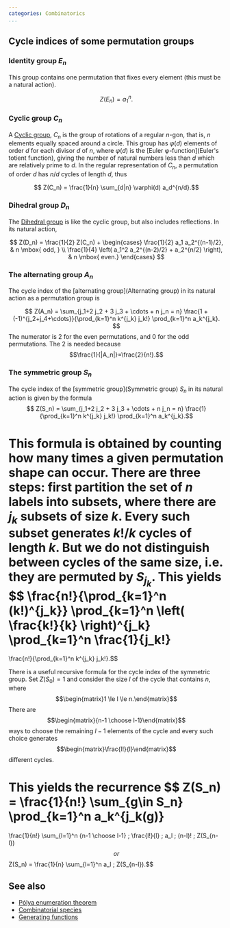```yaml
---
categories: Combinatorics
...
```


## Cycle indices of some permutation groups

### Identity group $E_n$</sub>
This group contains one permutation that fixes every element (this must be a natural action).

$$ Z(E_n) = a_1^n.$$

### Cyclic group $C_n$
A [Cyclic group](), $C_n$ is the group of rotations of a regular $n$-gon, that is, $n$ elements equally spaced around a circle. This group has $\varphi(d)$ elements of order $d$ for each divisor $d$ of $n$, where $φ(d)$ is the [Euler φ-function](Euler's totient function), giving the number of natural numbers less than $d$ which are relatively prime to $d$. In the regular representation of $C_n$, a permutation of order $d$ has $n/d$ cycles of length $d$, thus

$$ Z(C_n) = \frac{1}{n} \sum_{d|n} \varphi(d) a_d^{n/d}.$$

### Dihedral group $D_n$
The [Dihedral group]() is like the cyclic group, but also includes reflections. In its natural action,

$$ Z(D_n) = \frac{1}{2} Z(C_n) +
\begin{cases}
\frac{1}{2} a_1 a_2^{(n-1)/2}, & n \mbox{ odd, } \\
\frac{1}{4}
\left( a_1^2 a_2^{(n-2)/2} + a_2^{n/2} \right), & n \mbox{ even.}
\end{cases}
$$

### The alternating group $A_n$
The cycle index of the [alternating group](Alternating group) in its natural action as a permutation group is

$$ Z(A_n) =
\sum_{j_1+2 j_2 + 3 j_3 + \cdots + n j_n = n}
\frac{1 + (-1)^{j_2+j_4+\cdots}}{\prod_{k=1}^n k^{j_k} j_k!} \prod_{k=1}^n a_k^{j_k}.
$$
The numerator is 2 for the even permutations, and 0 for the odd permutations. The 2 is needed because
$$\frac{1}{|A_n|}=\frac{2}{n!}.$$

### The symmetric group $S_n$

The cycle index of the [symmetric group](Symmetric group) $S_n$ in its natural action is given by the formula
$$ Z(S_n) = \sum_{j_1+2 j_2 + 3 j_3 + \cdots + n j_n = n} \frac{1}{\prod_{k=1}^n k^{j_k} j_k!} \prod_{k=1}^n a_k^{j_k}.$$

This formula is obtained by counting how many times a given permutation shape can occur. There are three steps: first partition the set of $n$ labels into subsets, where there are $j_k$ subsets of size $k$. Every such subset generates $k!/k$ cycles of length $k$. But we do not distinguish between cycles of the same size, i.e. they are permuted by $S_{j_k}$. This yields
$$
\frac{n!}{\prod_{k=1}^n (k!)^{j_k}}
\prod_{k=1}^n \left( \frac{k!}{k} \right)^{j_k}
\prod_{k=1}^n \frac{1}{j_k!}
=
\frac{n!}{\prod_{k=1}^n k^{j_k} j_k!}.$$

There is a useful recursive formula for the cycle index of the symmetric group.
Set $Z(S_0) = 1$ and consider the size $l$ of the cycle that contains $n$,
where $$\begin{matrix}1 \le l \le n.\end{matrix}$$
There are $$\begin{matrix}{n-1 \choose l-1}\end{matrix}$$ ways to choose the remaining $l-1$ elements of the cycle and every such choice generates
$$\begin{matrix}\frac{l!}{l}\end{matrix}$$ different cycles.

This yields the recurrence
$$ Z(S_n) = \frac{1}{n!} \sum_{g\in S_n} \prod_{k=1}^n a_k^{j_k(g)}
=
\frac{1}{n!}
\sum_{l=1}^n {n-1 \choose l-1} \; \frac{l!}{l} \; a_l \; (n-l)! \; Z(S_{n-l})
$$
or
$$
Z(S_n) = \frac{1}{n} \sum_{l=1}^n a_l \; Z(S_{n-l}).$$

## See also
* [Pólya enumeration theorem]()
* [Combinatorial species]()
* [Generating functions]()
